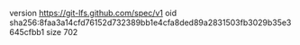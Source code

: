 version https://git-lfs.github.com/spec/v1
oid sha256:8faa3a14cfd76152d732389bb1e4cfa8ded89a2831503fb3029b35e3645cfbb1
size 702

